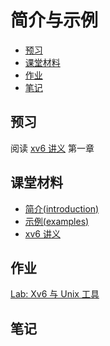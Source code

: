 # 简介与示例

<!-- TOC depthFrom:2 -->

- [预习](#预习)
- [课堂材料](#课堂材料)
- [作业](#作业)
- [笔记](#笔记)

<!-- /TOC -->

## 预习

阅读 [xv6 讲义](book-riscv-rev0.pdf) 第一章

## 课堂材料

- [简介(introduction)](l-overview.txt.md)
- [示例(examples)](examples)
- [xv6 讲义](book-riscv-rev0.pdf)

## 作业

[Lab: Xv6 与 Unix 工具](Lab_Xv6_and_Unix_utilities.html)

## 笔记
